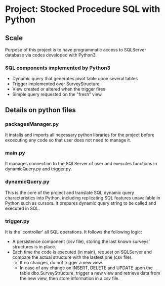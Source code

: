 # Project: Stocked Procedure SQL with Python

## Scale
Purpose of this project is to have programmatic access to SQLServer database via codes developed with Python3.

### SQL components implemented by Python3
* Dynamic query that generates pivot table upon several tables
* Trigger implemented over SurveyStructure
* View created or altered when the trigger fires
* Simple query requested on the "fresh" view


## Details on python files
### packagesManager.py
It installs and imports all necessary python libraries for the project before excecuting any code so that user does not need to manage it.

### main.py
It manages connection to the SQLServer of user and executes functions in dynamicQuery.py and trigger.py.

### dynamicQuery.py
This is the core of the project and translate SQL dynamic query characteristics into Python, including replicating SQL features unavailable in Python such as cursors.
It prepares dynamic query string to be called and executed in SQL. 

### trigger.py
It is the 'controller' all SQL operations. It follows the following logic:
* A persistence component (csv file), storing the last known surveys’ structures is in place.
* Each time the code is executed (in main), request on SQLServer and compare the actual structure with the lastest one (csv file).
  * If no changes, do not trigger a new view.
  * In case of any change on INSERT, DELETE and UPDATE upon the table dbo.SurveyStructure, trigger a new view and retrieve data from the new view, then store information in a csv file. 



